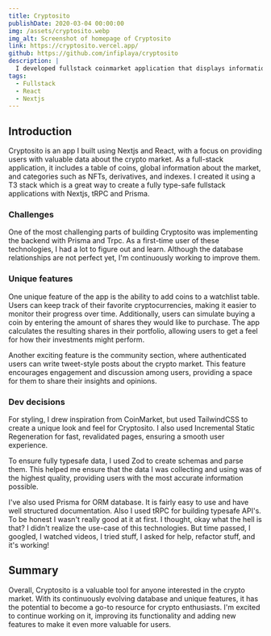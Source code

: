 ```yaml
---
title: Cryptosito
publishDate: 2020-03-04 00:00:00
img: /assets/cryptosito.webp
img_alt: Screenshot of homepage of Cryptosito
link: https://cryptosito.vercel.app/
github: https://github.com/infiplaya/cryptosito
description: |
  I developed fullstack coinmarket application that displays informations about cryptocurrencies.
tags:
  - Fullstack
  - React
  - Nextjs
---
```


## Introduction

Cryptosito is an app I built using Nextjs and React, with a focus on providing users with valuable data about the crypto market. As a full-stack application, it includes a table of coins, global information about the market, and categories such as NFTs, derivatives, and indexes. I created it using a T3 stack which is a great way to create a fully type-safe fullstack applications with Nextjs, tRPC and Prisma.

### Challenges

One of the most challenging parts of building Cryptosito was implementing the backend with Prisma and Trpc. As a first-time user of these technologies, I had a lot to figure out and learn. Although the database relationships are not perfect yet, I'm continuously working to improve them.

### Unique features

One unique feature of the app is the ability to add coins to a watchlist table. Users can keep track of their favorite cryptocurrencies, making it easier to monitor their progress over time. Additionally, users can simulate buying a coin by entering the amount of shares they would like to purchase. The app calculates the resulting shares in their portfolio, allowing users to get a feel for how their investments might perform.

Another exciting feature is the community section, where authenticated users can write tweet-style posts about the crypto market. This feature encourages engagement and discussion among users, providing a space for them to share their insights and opinions.

### Dev decisions

For styling, I drew inspiration from CoinMarket, but used TailwindCSS to create a unique look and feel for Cryptosito. I also used Incremental Static Regeneration for fast, revalidated pages, ensuring a smooth user experience.

To ensure fully typesafe data, I used Zod to create schemas and parse them. This helped me ensure that the data I was collecting and using was of the highest quality, providing users with the most accurate information possible.

I've also used Prisma for ORM database. It is fairly easy to use and have well structured documentation. Also I used tRPC for building typesafe API's. To be honest I wasn't really good at it at first. I thought, okay what the hell is that? I didn't realize the use-case of this technologies. But time passed, I googled, I watched videos, I tried stuff, I asked for help, refactor stuff, and it's working!

## Summary

Overall, Cryptosito is a valuable tool for anyone interested in the crypto market. With its continuously evolving database and unique features, it has the potential to become a go-to resource for crypto enthusiasts. I'm excited to continue working on it, improving its functionality and adding new features to make it even more valuable for users.
